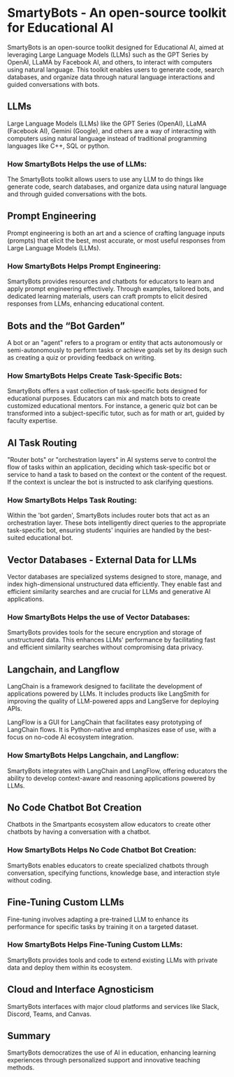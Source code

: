 # SmartyBots - An open-source toolkit for Educational AI

SmartyBots is an open-source toolkit designed for Educational AI, aimed at leveraging Large Language Models (LLMs) such as the GPT Series by OpenAI, LLaMA by Facebook AI, and others, to interact with computers using natural language. This toolkit enables users to generate code, search databases, and organize data through natural language interactions and guided conversations with bots.

## LLMs

Large Language Models (LLMs) like the GPT Series (OpenAI), LLaMA (Facebook AI), Gemini (Google), and others are a way of interacting with computers using natural language instead of traditional programming languages like C++, SQL or python.

### How SmartyBots Helps the use of LLMs:

The SmartyBots toolkit allows users to use any LLM to do things like generate code, search databases, and organize data using natural language and through guided conversations with the bots.

## Prompt Engineering

Prompt engineering is both an art and a science of crafting language inputs (prompts) that elicit the best, most accurate, or most useful responses from Large Language Models (LLMs).

### How SmartyBots Helps Prompt Engineering:

SmartyBots provides resources and chatbots for educators to learn and apply prompt engineering effectively. Through examples, tailored bots, and dedicated learning materials, users can craft prompts to elicit desired responses from LLMs, enhancing educational content.

## Bots and the “Bot Garden”

A bot or an "agent" refers to a program or entity that acts autonomously or semi-autonomously to perform tasks or achieve goals set by its design such as creating a quiz or providing feedback on writing.

### How SmartyBots Helps Create Task-Specific Bots:

SmartyBots offers a vast collection of task-specific bots designed for educational purposes. Educators can mix and match bots to create customized educational mentors. For instance, a generic quiz bot can be transformed into a subject-specific tutor, such as for math or art, guided by faculty expertise.

## AI Task Routing

"Router bots" or "orchestration layers" in AI systems serve to control the flow of tasks within an application, deciding which task-specific bot or service to hand a task to based on the context or the content of the request. If the context is unclear the bot is instructed to ask clarifying questions.

### How SmartyBots Helps Task Routing:

Within the 'bot garden', SmartyBots includes router bots that act as an orchestration layer. These bots intelligently direct queries to the appropriate task-specific bot, ensuring students' inquiries are handled by the best-suited educational bot.

## Vector Databases - External Data for LLMs

Vector databases are specialized systems designed to store, manage, and index high-dimensional unstructured data efficiently. They enable fast and efficient similarity searches and are crucial for LLMs and generative AI applications.

### How SmartyBots Helps the use of Vector Databases:

SmartyBots provides tools for the secure encryption and storage of unstructured data. This enhances LLMs' performance by facilitating fast and efficient similarity searches without compromising data privacy.

## Langchain, and Langflow

LangChain is a framework designed to facilitate the development of applications powered by LLMs. It includes products like LangSmith for improving the quality of LLM-powered apps and LangServe for deploying APIs.

LangFlow is a GUI for LangChain that facilitates easy prototyping of LangChain flows. It is Python-native and emphasizes ease of use, with a focus on no-code AI ecosystem integration.

### How SmartyBots Helps Langchain, and Langflow:

SmartyBots integrates with LangChain and LangFlow, offering educators the ability to develop context-aware and reasoning applications powered by LLMs.

## No Code Chatbot Bot Creation

Chatbots in the Smartpants ecosystem allow educators to create other chatbots by having a conversation with a chatbot.

### How SmartyBots Helps No Code Chatbot Bot Creation:

SmartyBots enables educators to create specialized chatbots through conversation, specifying functions, knowledge base, and interaction style without coding.

## Fine-Tuning Custom LLMs

Fine-tuning involves adapting a pre-trained LLM to enhance its performance for specific tasks by training it on a targeted dataset.

### How SmartyBots Helps Fine-Tuning Custom LLMs:

SmartyBots provides tools and code to extend existing LLMs with private data and deploy them within its ecosystem.

## Cloud and Interface Agnosticism

SmartyBots interfaces with major cloud platforms and services like Slack, Discord, Teams, and Canvas.

## Summary

SmartyBots democratizes the use of AI in education, enhancing learning experiences through personalized support and innovative teaching methods.
